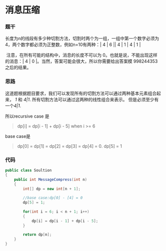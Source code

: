 # 消息压缩

### 题干

​	长度为n的线段有多少种切割方法，切割时两个为一组，一组中第一个数字必须为4，两个数字都必须为正整数，例如n=10有两种：| 4 | 6 || 4 | 1 | 4 | 1 |  

​	注意，在所有可能的结构中，消息的长度不可以为 0。也就是说，不能出现这样的消息：| 4 | 0 |。当然，答案可能会很大，所以你需要给出答案模 998244353 之后的结果。

### 思路

这道题根据题目要求，我们可以发现所有的切割方法可以通过两种基本元素组合起来， *1* 和 *4|1*. 所有切割方法可以通过这两种的线性组合来表示。 但是必须至少有一个*4|1*.

所以recursive case 是  
> dp[i] = dp[i - 1] + dp[i - 5] when i >= 6

base case是

> dp[0] = dp[1] = dp[2] = dp[3] = dp[4] = 0. dp[5] = 1

### 代码

```c#
public class Soultion
{
    public int MessageCompress(int n)
    {
        int[] dp = new int[n + 1];
        
        //base case:dp[0] - [4] = 0
        dp[5] = 1;
        
        for(int i = 6; i < n + 1; i++)
        {
            dp[i] = dp[i - 1] + dp[i - 5];
        }
        
        return dp[n];
    }
}
```



